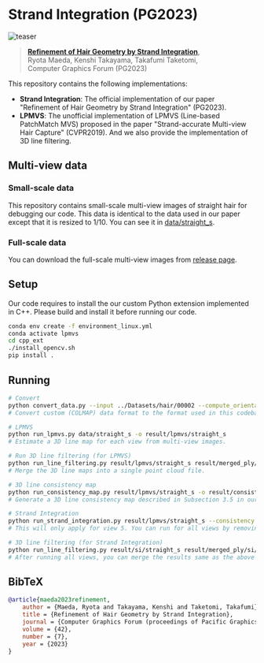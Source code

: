 # Strand Integration (PG2023)

<picture>
  <source media="(prefers-color-scheme: dark)" srcset="documents/teaser_github_dark.png">
  <img alt="teaser" src="documents/teaser_github_light.png">
</picture>

> [**Refinement of Hair Geometry by Strand Integration**](https://elerac.github.io/strand_integration_page),  
> Ryota Maeda, Kenshi Takayama, Takafumi Taketomi,  
> Computer Graphics Forum (PG2023)  

This repository contains the following implementations:

- **Strand Integration**: The official implementation of our paper "Refinement of Hair Geometry by Strand Integration" (PG2023).  
- **LPMVS**: The unofficial implementation of LPMVS (Line-based PatchMatch MVS) proposed in the paper "Strand-accurate Multi-view Hair Capture" (CVPR2019). And we also provide the implementation of 3D line filtering.


## Multi-view data

### Small-scale data

This repository contains small-scale multi-view images of straight hair for debugging our code. This data is identical to the data used in our paper except that it is resized to 1/10. You can see it in [data/straight_s](data/straight_s).

### Full-scale data

You can download the full-scale multi-view images from [release page](https://github.com/elerac/strand_integration/releases/tag/data).

## Setup

Our code requires to install the our custom Python extension implemented in C++. Please build and install it before running our code.  

```bash
conda env create -f environment_linux.yml
conda activate lpmvs
cd cpp_ext
./install_opencv.sh
pip install .
```


## Running

```bash
# Convert
python convert_data.py --input ../Datasets/hair/00002 --compute_orientation
# Convert custom (COLMAP) data format to the format used in this codebase.

# LPMVS
python run_lpmvs.py data/straight_s -o result/lpmvs/straight_s 
# Estimate a 3D line map for each view from multi-view images.

# Run 3D line filtering (for LPMVS)
python run_line_filtering.py result/lpmvs/straight_s result/merged_ply/lpmvs/straight_s.ply
# Merge the 3D line maps into a single point cloud file.

# 3D line consistency map
python run_consistency_map.py result/lpmvs/straight_s -o result/consistency/straight_s
# Generate a 3D line consistency map described in Subsection 3.5 in our paper.

# Strand Integration
python run_strand_integration.py result/lpmvs/straight_s --consistency result/consistency/straight_s -o result/si/straight_s --views 5 --imshow
# This will only apply for view 5. You can run for all views by removing the --views option.

# 3D line filtering (for Strand Integration)
python run_line_filtering.py result/si/straight_s result/merged_ply/si/straight_s.ply
# After running all views, you can merge the results same as the above process.
```

## BibTeX

```bibtex
@article{maeda2023refinement,
    author = {Maeda, Ryota and Takayama, Kenshi and Taketomi, Takafumi},
    title = {Refinement of Hair Geometry by Strand Integration},
    journal = {Computer Graphics Forum (proceedings of Pacific Graphics)},
    volume = {42},
    number = {7},
    year = {2023}
}
```

